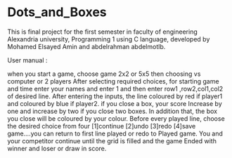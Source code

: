 # Dots_and_Boxes
This is final project for the first semester in faculty of engineering Alexandria university, Programming 1 using C language, developed by Mohamed Elsayed Amin
and abdelrahman abdelmotlb.

User manual :

when you start a game, choose game 2x2 or 5x5 then choosing vs computer or 2 players
After selecting required choices, for starting game and time enter your names and enter 
1 and then enter row1 ,row2,col1,col2 of desired line. After entering the inputs, the line 
coloured by red if player1 and coloured by blue if player2. if you close a box, your score 
Increase by one and increase by two if you close two boxes. In addition that, the box 
you close will be coloured by your colour. Before every played line, choose the desired 
choice from four [1]continue [2]undo [3]redo [4]save game….you can return to first line 
played or redo to Played game. You and your competitor continue until the grid is filled 
and the game Ended with winner and loser or draw in score.
